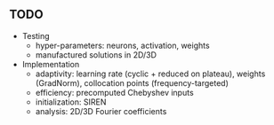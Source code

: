 ## TODO
- Testing
  - hyper-parameters: neurons, activation, weights
  - manufactured solutions in 2D/3D
- Implementation
  - adaptivity: learning rate (cyclic + reduced on plateau), weights (GradNorm), collocation points (frequency-targeted)
  - efficiency: precomputed Chebyshev inputs 
  - initialization: SIREN
  - analysis: 2D/3D Fourier coefficients
